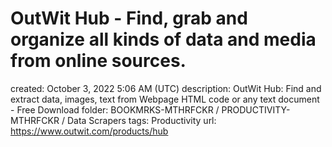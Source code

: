 # OutWit Hub - Find, grab and organize all kinds of data and media from online sources.

created: October 3, 2022 5:06 AM (UTC)
description: OutWit Hub: Find and extract data, images, text from Webpage HTML code or any text document - Free Download
folder: BOOKMRKS-MTHRFCKR / PRODUCTIVITY-MTHRFCKR / Data Scrapers
tags: Productivity
url: https://www.outwit.com/products/hub
